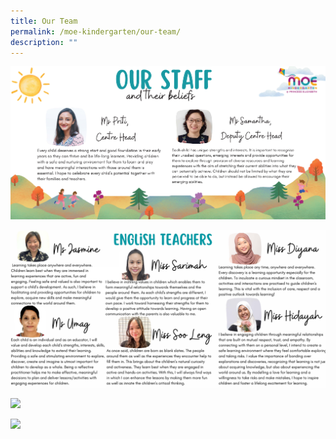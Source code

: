 ```yaml
---
title: Our Team
permalink: /moe-kindergarten/our-team/
description: ""
---
```

![](/images/2023%20MK/mk_staffinfo_page_1.jpg)

![](/images/2023%20MK/mk_staffinfo_page_2.jpg)

![](/images/2023%20MK/staff%20info%20for%20website_jul23_page_3.jpg)

![](/images/2023%20MK/mk_staffinfo_page_4.jpg)